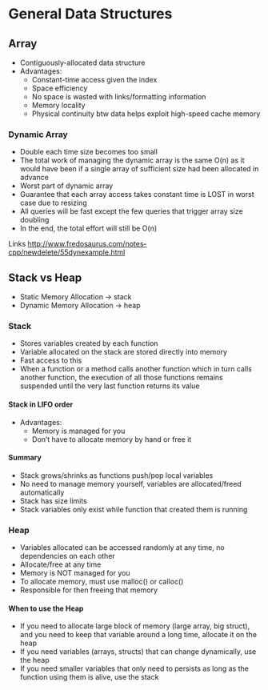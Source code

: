 # General Data Structures

## Array
* Contiguously-allocated data structure
* Advantages:
  *  Constant-time access given the index
  *  Space efficiency 
  *  No space is wasted with links/formatting information
  *  Memory locality
  *  Physical continuity btw data helps exploit high-speed cache memory

### Dynamic Array
* Double each time size becomes too small
* The total work of managing the dynamic array is the same O(n) as it would have been if a single array of sufficient size had been allocated in advance
* Worst part of dynamic array
* Guarantee that each array access takes constant time is LOST in worst case due to resizing
* All queries will be fast except the few queries that trigger array size doubling
* In the end, the total effort will still be O(n)

Links
[http://www.fredosaurus.com/notes-cpp/newdelete/55dynexample.html
](http://www.fredosaurus.com/notes-cpp/newdelete/55dynexample.html
)

## Stack vs Heap
* Static Memory Allocation -> stack
* Dynamic Memory Allocation -> heap

### Stack
* Stores variables created by each function
* Variable allocated on the stack are stored directly into memory
* Fast access to this
* When a function or a method calls another function which in turn calls another function, the execution of all those functions remains suspended until the very last function returns its value

#### Stack in LIFO order
* Advantages:
  *  Memory is managed for you
  *  Don’t have to allocate memory by hand or free it

#### Summary
* Stack grows/shrinks as functions push/pop local variables
* No need to manage memory yourself, variables are allocated/freed automatically
* Stack has size limits
* Stack variables only exist while function that created them is running

### Heap
* Variables allocated can be accessed randomly at any time, no dependencies on each other
* Allocate/free at any time
* Memory is NOT managed for you
* To allocate memory, must use malloc() or calloc()
* Responsible for then freeing that memory

#### When to use the Heap
* If you need to allocate large block of memory (large array, big struct), and you need to keep that variable around a long time, allocate it on the heap
* If you need variables (arrays, structs) that can change dynamically, use the heap
* If you need smaller variables that only need to persists as long as the function using them is alive, use the stack

